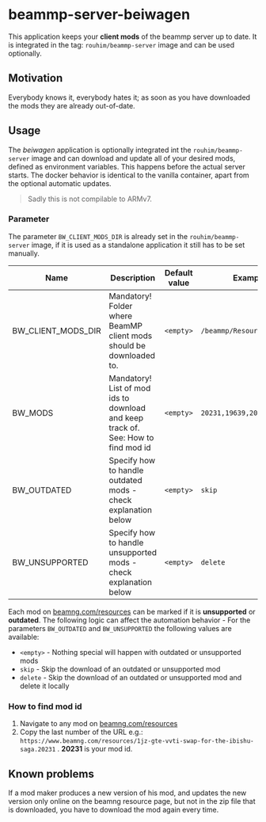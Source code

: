 # beammp-server-beiwagen

This application keeps your **client mods** of the beammp server up to date. It is integrated in the
tag: `rouhim/beammp-server` image and can be used optionally.

## Motivation

Everybody knows it, everybody hates it; as soon as you have downloaded the mods they are already out-of-date.

## Usage

The _beiwagen_ application is optionally integrated int the `rouhim/beammp-server` image and can download and update all
of your desired mods, defined as environment variables. This happens before the actual server starts. The docker
behavior is identical to the vanilla container, apart from the optional automatic updates.

> Sadly this is not compilable to ARMv7.

### Parameter

The parameter `BW_CLIENT_MODS_DIR` is already set in the `rouhim/beammp-server` image, if it is used as a standalone
application it still has to be set manually.

| Name               | Description                                                                       | Default value | Example                    |
|--------------------|-----------------------------------------------------------------------------------|---------------|----------------------------|
| BW_CLIENT_MODS_DIR | Mandatory! Folder where BeamMP client mods should be downloaded to.               | `<empty>`     | `/beammp/Resources/Client` |
| BW_MODS            | Mandatory! List of mod ids to download and keep track of. See: How to find mod id | `<empty>`     | `20231,19639,20292`        |
| BW_OUTDATED        | Specify how to handle outdated mods - check explanation below                     | `<empty>`     | `skip`                     |
| BW_UNSUPPORTED     | Specify how to handle unsupported mods - check explanation below                  | `<empty>`     | `delete`                   |

Each mod on [beamng.com/resources](https://beamng.com/resources) can be marked if it is **unsupported** or **outdated**.
The following logic can affect the automation behavior - For the parameters `BW_OUTDATED` and `BW_UNSUPPORTED` the
following values are available:

* `<empty>` - Nothing special will happen with outdated or unsupported mods
* `skip` - Skip the download of an outdated or unsupported mod
* `delete` - Skip the download of an outdated or unsupported mod and delete it locally

### How to find mod id

1. Navigate to any mod on [beamng.com/resources](https://beamng.com/resources)
2. Copy the last number of the URL e.g.: `https://www.beamng.com/resources/1jz-gte-vvti-swap-for-the-ibishu-saga.20231`
   . **20231** is your mod id.

## Known problems

If a mod maker produces a new version of his mod, and updates the new version only online on the beamng resource page,
but not in the zip file that is downloaded, you have to download the mod again every time.